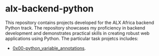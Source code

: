 # alx-backend-python

This repository contains projects developed for the ALX Africa backend Python track. The repository showcases my proficiency in backend development and demonstrates practical skills in creating robust web applications using Python. The particular task projetcs includes:

  + <u>[0x00-python_variable_annotations](https://github.com/Heshbon/alx-backend-python/tree/master/0x00-python_variable_annotations)</u>.
